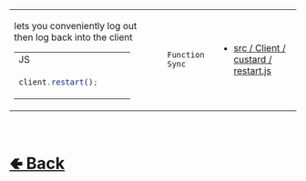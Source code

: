 <table>
<tr><td>

lets you conveniently log out then log back into the client<br>

<table>
<tr><td> JS </td></tr>

<tr><td>

```js
client.restart();      
```

</td></tr>

</table>

</td><td> 

`Function` `Sync`

</td><td>

- [src / Client / custard / restart.js](https://github.com/shysolocup/noscord.js/blob/main/src/Client/custard/restart.js)

</td></tr>

</table>


<br> <h1> [🢀 Back](https://github.com/shysolocup/noscord.js/wiki/Client-Elements) </h1>
